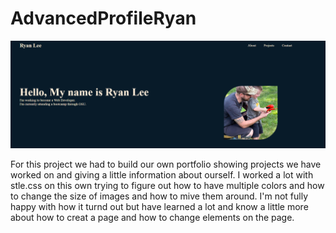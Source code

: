 # AdvancedProfileRyan
![Screenshot](Assets/screenshot.png)

For this project we had to build our own portfolio showing projects we have worked on and giving a little information about ourself.
I worked a lot with stle.css on this own trying to figure out how to have multiple colors and how to change the size of images and how to mive them around.
I'm not fully happy with how it turnd out but have learned a lot and know a little more about how to creat a page and how to change elements on the page.